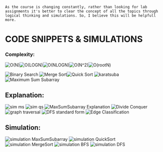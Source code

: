 `As the course is changing constantly, rather than looking for lab assignments it's better to clear the concept of all the topics through logical thinking and simulations. So, I believe this will be helpfull more.`




# CODE SNIPPETS & SIMULATIONS

### Complexity:




![O(N)](https://github.com/user-attachments/assets/9cbc089f-0680-4105-bf72-57ce63a2fbd1)![O(LOGN)](https://github.com/user-attachments/assets/2e7d90ee-d06e-4423-b2d3-67542e03aa1c)![O(NLOGN)](https://github.com/user-attachments/assets/8c10f776-1aa4-4ddb-b209-3f3f83c5d293)![O(N^2)](https://github.com/user-attachments/assets/8f36f1ca-4e2d-4101-81d5-ab632e715e17)![O(rootN)](https://github.com/user-attachments/assets/733348c8-77c3-44e0-a8a2-a1b4b01a6e64)


![Binary Search](https://github.com/user-attachments/assets/9ae337b3-dbba-449e-9aee-2627612dcd78)
![Merge Sort](https://github.com/user-attachments/assets/6bf3a548-7a5d-43f7-acaa-7f37638d0929)![Quick Sort](https://github.com/user-attachments/assets/f07e452b-4e47-4b7a-89ef-c3ad8aac6c43)
![karatsuba](https://github.com/user-attachments/assets/ed43986c-5af8-4415-a54e-f604658aae20)
![Maximum Sum Subarray](https://github.com/user-attachments/assets/fd79b696-3048-4936-a0b0-cce5584ab5ea)


## Explanation:

![sim ms](https://github.com/user-attachments/assets/9bcbf026-fd1a-4db1-8c39-b4e4db050ef5)
![sim qs](https://github.com/user-attachments/assets/01df9a8a-cb9d-49d2-adb1-d7a2c3151475)
![MaxSumSubarray Explanation](https://github.com/user-attachments/assets/0228658a-f38d-4918-83b2-0c77337e5715)
![Divide   Conquer](https://github.com/user-attachments/assets/8902e736-f056-4b22-b3a2-435bc494ec0d)
![graph traversal](https://github.com/user-attachments/assets/85aef9a2-4e94-4e4a-97cd-02c37987f2bf)
![DFS standard form](https://github.com/user-attachments/assets/f140c97f-8bdd-4593-803d-bcb045da5e68)
![Edge Classification](https://github.com/user-attachments/assets/c372977c-b43c-4777-9fac-b77951eeeb91)



## Simulation:

![simulation MaxSumSubarray](https://github.com/user-attachments/assets/8f7120a2-0b01-4d58-a8ef-568374992c37)
![simulation QuickSort](https://github.com/user-attachments/assets/bc3954c0-03fd-47d8-aed8-12b2a22aaa31)
![simulation MergeSort](https://github.com/user-attachments/assets/22694d49-1491-480e-8962-dcd162a7d5f2)
![simulation BFS](https://github.com/user-attachments/assets/b8bff25b-aef1-4df5-9f24-7ce04000382d)
![simulation DFS](https://github.com/user-attachments/assets/c69e187d-ef2b-469c-baf5-01eaeef4b720)
